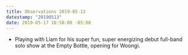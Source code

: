 ```yaml
---
title: Observations 2019-05-13
datestamp: "20190513"
date: 2019-05-17 16:58:00 -05:00
---
```


- Playing with Liam for his super fun, super energizing debut full-band solo show at the Empty Bottle, opening for Woongi.
